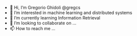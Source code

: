 - 👋 Hi, I’m Gregorio Ghidoli @gregcs
- 👀 I’m interested in machine learning and distributed systems
- 🌱 I’m currently learning Information Retrieval
- 💞️ I’m looking to collaborate on ...
- 📫 How to reach me ...

<!---
gregcs/gregcs is a ✨ special ✨ repository because its `README.md` (this file) appears on your GitHub profile.
You can click the Preview link to take a look at your changes.
--->
